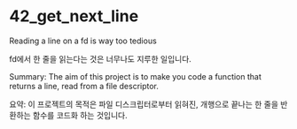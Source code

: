# 42_get_next_line

Reading a line on a fd is way too tedious

fd에서 한 줄을 읽는다는 것은 너무나도 지루한 일입니다.

Summary: The aim of this project is to make you code a function that returns a line, read from a file descriptor.

요약: 이 프로젝트의 목적은 파일 디스크립터로부터 읽혀진, 개행으로 끝나는 한 줄을 반환하는 함수를 코드화 하는 것입니다.
